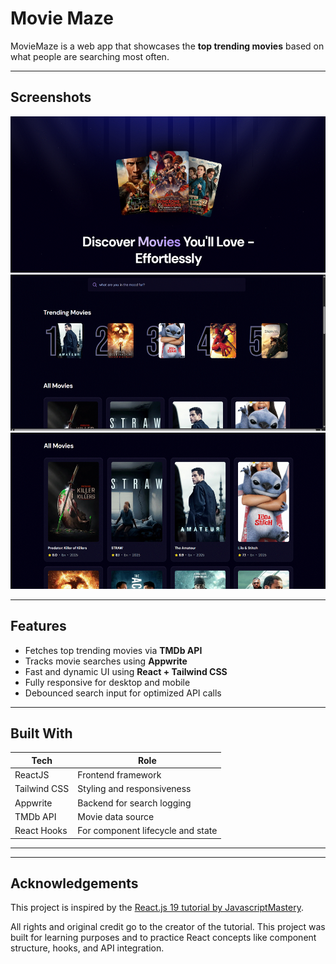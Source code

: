 # Movie Maze

MovieMaze is a web app that showcases the **top trending movies** based on what people are searching most often. 

---
## Screenshots
<img src="./docs/project1.png" style="height: 250px;">
<img src="./docs/project2.png" style="height: 250px;">
<img src="./docs/project3.png" style="height: 250px;">

---
## Features

- Fetches top trending movies via **TMDb API**
- Tracks movie searches using **Appwrite**
- Fast and dynamic UI using **React + Tailwind CSS**
- Fully responsive for desktop and mobile
- Debounced search input for optimized API calls

---

## Built With

| Tech         | Role                        |
|--------------|-----------------------------|
| ReactJS      | Frontend framework          |
| Tailwind CSS | Styling and responsiveness  |
| Appwrite     | Backend for search logging  |
| TMDb API     | Movie data source           |
| React Hooks  | For component lifecycle and state |

---

---

## Acknowledgements

This project is inspired by the [React.js 19 tutorial by JavascriptMastery](https://youtu.be/dCLhUialKPQ?si=cv0Y78_c-5hEdAzu).

All rights and original credit go to the creator of the tutorial. This project was built for learning purposes and to practice React concepts like component structure, hooks, and API integration.

